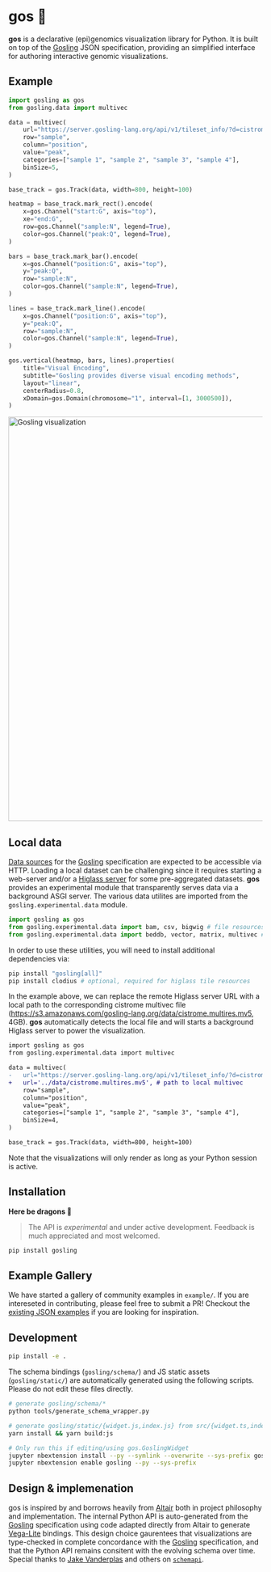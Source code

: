 # gos 🦆

**gos** is a declarative (epi)genomics visualization library for Python.
It is built on top of the [Gosling] JSON specification, providing an
simplified interface for authoring interactive genomic visualizations.

## Example

```python
import gosling as gos
from gosling.data import multivec

data = multivec(
    url="https://server.gosling-lang.org/api/v1/tileset_info/?d=cistrome-multivec",
    row="sample",
    column="position",
    value="peak",
    categories=["sample 1", "sample 2", "sample 3", "sample 4"],
    binSize=5,
)

base_track = gos.Track(data, width=800, height=100)

heatmap = base_track.mark_rect().encode(
    x=gos.Channel("start:G", axis="top"),
    xe="end:G",
    row=gos.Channel("sample:N", legend=True),
    color=gos.Channel("peak:Q", legend=True),
)

bars = base_track.mark_bar().encode(
    x=gos.Channel("position:G", axis="top"),
    y="peak:Q",
    row="sample:N",
    color=gos.Channel("sample:N", legend=True),
)

lines = base_track.mark_line().encode(
    x=gos.Channel("position:G", axis="top"),
    y="peak:Q",
    row="sample:N",
    color=gos.Channel("sample:N", legend=True),
)

gos.vertical(heatmap, bars, lines).properties(
    title="Visual Encoding",
    subtitle="Gosling provides diverse visual encoding methods",
    layout="linear",
    centerRadius=0.8,
    xDomain=gos.Domain(chromosome="1", interval=[1, 3000500]),
)
```

<img src="https://github.com/manzt/gos/raw/main/images/example.gif" alt="Gosling visualization" width="800" />

## Local data

[Data sources](https://gosling-lang.github.io/gosling-website/docs/data)
for the [Gosling] specification are expected to be accessible via HTTP.
Loading a local dataset can be challenging since it requires starting a web-server
and/or a [Higlass server](https://gosling-lang.github.io/gosling-website/docs/data#pre-aggregated-datasets-higlass-server)
for some pre-aggregated datasets. **gos** provides an experimental module that
transparently serves data via a background ASGI server. The various data utilites are 
imported from the `gosling.experimental.data` module.

```python
import gosling as gos
from gosling.experimental.data import bam, csv, bigwig # file resources
from gosling.experimental.data import beddb, vector, matrix, multivec # higlass tile resources
```

In order to use these utilities, you will need to install additional dependencies via:

```bash
pip install "gosling[all]"
pip install clodius # optional, required for higlass tile resources
```

In the example above, we can replace the remote Higlass server URL with a local path to the
corresponding cistrome multivec file (https://s3.amazonaws.com/gosling-lang.org/data/cistrome.multires.mv5, 4GB).
**gos** automatically detects the local file and will starts a background Higlass server to
power the visualization.

```diff
import gosling as gos
from gosling.experimental.data import multivec

data = multivec(
-   url="https://server.gosling-lang.org/api/v1/tileset_info/?d=cistrome-multivec",
+   url='../data/cistrome.multires.mv5', # path to local multivec
    row="sample",
    column="position",
    value="peak",
    categories=["sample 1", "sample 2", "sample 3", "sample 4"],
    binSize=4,
)

base_track = gos.Track(data, width=800, height=100)
```

Note that the visualizations will only render as long as your Python session is active.

## Installation

**Here be dragons 🐉**

> The API is *experimental* and under active development.
> Feedback is much appreciated and most welcomed.

```bash
pip install gosling
```


## Example Gallery

We have started a gallery of community examples in `example/`. If you are 
intereseted in contributing, please feel free to submit a PR! Checkout the
[existing JSON examples](http://gosling-lang.org/examples/) if you are
looking for inspiration.


## Development

```bash
pip install -e .
```

The schema bindings (`gosling/schema/`) and JS static assets (`gosling/static/`)
are automatically generated using the following scripts. Please do not edit these
files directly.

```bash
# generate gosling/schema/*
python tools/generate_schema_wrapper.py

# generate gosling/static/{widget.js,index.js} from src/{widget.ts,index.ts}
yarn install && yarn build:js

# Only run this if editing/using gos.GoslingWidget
jupyter nbextension install --py --symlink --overwrite --sys-prefix gosling
jupyter nbextension enable gosling --py --sys-prefix
```


## Design & implemenation

gos is inspired by and borrows heavily from [Altair] both in project philosophy
and implementation. The internal Python API is auto-generated from the
[Gosling] specification using code adapted directly from Altair to generate
[Vega-Lite] bindings. This design choice gaurentees that visualizations are
type-checked in complete concordance with the [Gosling] specification, and that
the Python API remains consitent with the evolving schema over time. Special thanks to
[Jake Vanderplas](https://github.com/jakevdp) and others on
[`schemapi`](https://github.com/altair-viz/altair/tree/master/tools/schemapi).

[Gosling]: https://github.com/gosling-lang/gosling.js
[Altair]: https://github.com/altair-viz/altair
[Vega-Lite]: https://github.com/vega/vega-lite
